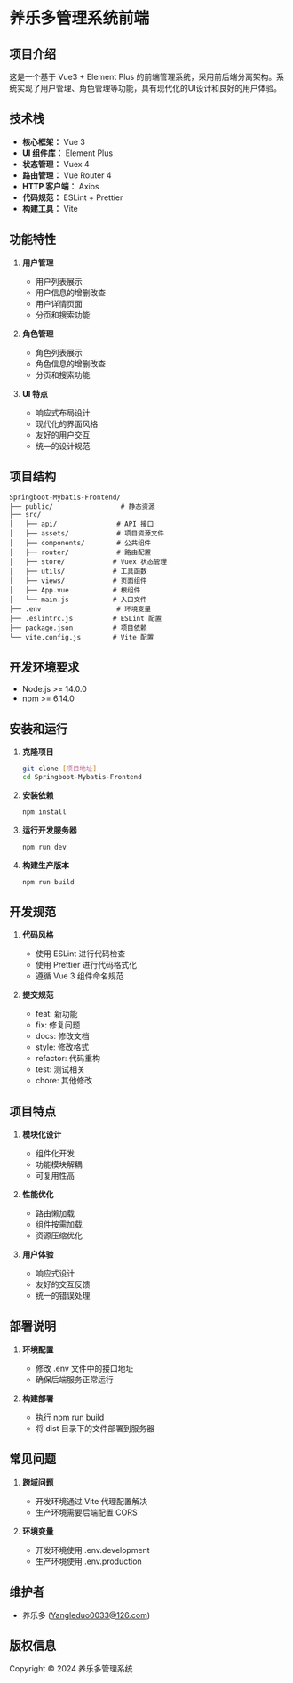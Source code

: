 # 养乐多管理系统前端

## 项目介绍
这是一个基于 Vue3 + Element Plus 的前端管理系统，采用前后端分离架构。系统实现了用户管理、角色管理等功能，具有现代化的UI设计和良好的用户体验。

## 技术栈
- **核心框架：** Vue 3
- **UI 组件库：** Element Plus
- **状态管理：** Vuex 4
- **路由管理：** Vue Router 4
- **HTTP 客户端：** Axios
- **代码规范：** ESLint + Prettier
- **构建工具：** Vite

## 功能特性
1. **用户管理**
   - 用户列表展示
   - 用户信息的增删改查
   - 用户详情页面
   - 分页和搜索功能

2. **角色管理**
   - 角色列表展示
   - 角色信息的增删改查
   - 分页和搜索功能

3. **UI 特点**
   - 响应式布局设计
   - 现代化的界面风格
   - 友好的用户交互
   - 统一的设计规范

## 项目结构
```
Springboot-Mybatis-Frontend/
├── public/                 # 静态资源
├── src/
│   ├── api/               # API 接口
│   ├── assets/            # 项目资源文件
│   ├── components/        # 公共组件
│   ├── router/            # 路由配置
│   ├── store/            # Vuex 状态管理
│   ├── utils/            # 工具函数
│   ├── views/            # 页面组件
│   ├── App.vue           # 根组件
│   └── main.js           # 入口文件
├── .env                   # 环境变量
├── .eslintrc.js          # ESLint 配置
├── package.json          # 项目依赖
└── vite.config.js        # Vite 配置
```

## 开发环境要求
- Node.js >= 14.0.0
- npm >= 6.14.0

## 安装和运行
1. **克隆项目**
   ```bash
   git clone [项目地址]
   cd Springboot-Mybatis-Frontend
   ```

2. **安装依赖**
   ```bash
   npm install
   ```

3. **运行开发服务器**
   ```bash
   npm run dev
   ```

4. **构建生产版本**
   ```bash
   npm run build
   ```

## 开发规范
1. **代码风格**
   - 使用 ESLint 进行代码检查
   - 使用 Prettier 进行代码格式化
   - 遵循 Vue 3 组件命名规范

2. **提交规范**
   - feat: 新功能
   - fix: 修复问题
   - docs: 修改文档
   - style: 修改格式
   - refactor: 代码重构
   - test: 测试相关
   - chore: 其他修改

## 项目特点
1. **模块化设计**
   - 组件化开发
   - 功能模块解耦
   - 可复用性高

2. **性能优化**
   - 路由懒加载
   - 组件按需加载
   - 资源压缩优化

3. **用户体验**
   - 响应式设计
   - 友好的交互反馈
   - 统一的错误处理

## 部署说明
1. **环境配置**
   - 修改 .env 文件中的接口地址
   - 确保后端服务正常运行

2. **构建部署**
   - 执行 npm run build
   - 将 dist 目录下的文件部署到服务器

## 常见问题
1. **跨域问题**
   - 开发环境通过 Vite 代理配置解决
   - 生产环境需要后端配置 CORS

2. **环境变量**
   - 开发环境使用 .env.development
   - 生产环境使用 .env.production

## 维护者
- 养乐多 (Yangleduo0033@126.com)

## 版权信息
Copyright © 2024 养乐多管理系统 